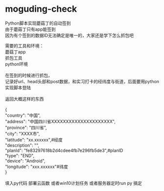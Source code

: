 # moguding-check
Python脚本实现蘑菇丁的自动签到<br>
由于蘑菇丁只有app能签到<br>
因为有个签到的数据ID无法确定是唯一的，大家还是学下怎么抓包吧<br>

需要的工具和环境：<br>
蘑菇丁app<br>
抓包工具<br>
python环境<br>
<br>
在签到的时候进行抓包，<br>
记录好url、head头部和post数据，和实习打卡的经纬度与街道，后面要用python实现脚本登陆<br>
<br>
返回大概这样的东西<br>
<br>
{<br>
  "country": "中国",<br>
  "address": "中国四川省XXXXXXXXXXXXXXXXXXXXX",<br>
  "province": "四川省",<br>
  "city": "XXXX市",<br>
  "latitude": "xx.xxxxxx",#经度<br>
  "description": "",<br>
  "planId": "fe83297618b2d4cdee4fb7e296fb5de3",#planID<br>
  "type": "END",<br>
  "device": "Android",<br>
  "longitude": "xxx.xxxxxx"#纬度<br>
}<br>
<br>
填入py代码   部署云函数 或者win10计划任务   或者服务器定时run py  搞定<br>
